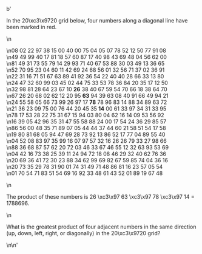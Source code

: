 b'<p>In the 20\xc3\x9720 grid below, four numbers along a diagonal line have been marked in red.</p>\n<p class="monospace center">\n08 02 22 97 38 15 00 40 00 75 04 05 07 78 52 12 50 77 91 08<br />\n49 49 99 40 17 81 18 57 60 87 17 40 98 43 69 48 04 56 62 00<br />\n81 49 31 73 55 79 14 29 93 71 40 67 53 88 30 03 49 13 36 65<br />\n52 70 95 23 04 60 11 42 69 24 68 56 01 32 56 71 37 02 36 91<br />\n22 31 16 71 51 67 63 89 41 92 36 54 22 40 40 28 66 33 13 80<br />\n24 47 32 60 99 03 45 02 44 75 33 53 78 36 84 20 35 17 12 50<br />\n32 98 81 28 64 23 67 10 <span class="red"><b>26</b></span> 38 40 67 59 54 70 66 18 38 64 70<br />\n67 26 20 68 02 62 12 20 95 <span class="red"><b>63</b></span> 94 39 63 08 40 91 66 49 94 21<br />\n24 55 58 05 66 73 99 26 97 17 <span class="red"><b>78</b></span> 78 96 83 14 88 34 89 63 72<br />\n21 36 23 09 75 00 76 44 20 45 35 <span class="red"><b>14</b></span> 00 61 33 97 34 31 33 95<br />\n78 17 53 28 22 75 31 67 15 94 03 80 04 62 16 14 09 53 56 92<br />\n16 39 05 42 96 35 31 47 55 58 88 24 00 17 54 24 36 29 85 57<br />\n86 56 00 48 35 71 89 07 05 44 44 37 44 60 21 58 51 54 17 58<br />\n19 80 81 68 05 94 47 69 28 73 92 13 86 52 17 77 04 89 55 40<br />\n04 52 08 83 97 35 99 16 07 97 57 32 16 26 26 79 33 27 98 66<br />\n88 36 68 87 57 62 20 72 03 46 33 67 46 55 12 32 63 93 53 69<br />\n04 42 16 73 38 25 39 11 24 94 72 18 08 46 29 32 40 62 76 36<br />\n20 69 36 41 72 30 23 88 34 62 99 69 82 67 59 85 74 04 36 16<br />\n20 73 35 29 78 31 90 01 74 31 49 71 48 86 81 16 23 57 05 54<br />\n01 70 54 71 83 51 54 69 16 92 33 48 61 43 52 01 89 19 67 48<br /></p>\n<p>The product of these numbers is 26 \xc3\x97 63 \xc3\x97 78 \xc3\x97 14 = 1788696.</p>\n<p>What is the greatest product of four adjacent numbers in the same direction (up, down, left, right, or diagonally) in the 20\xc3\x9720 grid?</p>\n\n'